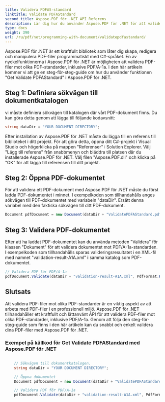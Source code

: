 ```yaml
---
title: Validera PDFAS-standard
linktitle: Validate PDFAStandard
second_title: Aspose.PDF för .NET API Referens
description: Lär dig hur du använder Aspose.PDF för .NET för att validera PDF-filer för PDFAStandard med denna steg-för-steg-guide.
type: docs
weight: 390
url: /ru/pdf/net/programming-with-document/validatepdfastandard/
---
```

Aspose.PDF för .NET är ett kraftfullt bibliotek som låter dig skapa, redigera och manipulera PDF-filer programmatiskt med C#-språket. En av nyckelfunktionerna i Aspose.PDF för .NET är möjligheten att validera PDF-filer mot olika PDF-standarder, inklusive PDF/A-1a. I den här artikeln kommer vi att ge en steg-för-steg-guide om hur du använder funktionen "Get Validate PDFAStandard" i Aspose.PDF för .NET. 

## Steg 1: Definiera sökvägen till dokumentkatalogen

vi måste definiera sökvägen till katalogen där vårt PDF-dokument finns. Du kan göra detta genom att lägga till följande kodavsnitt:

```csharp
string dataDir = "YOUR DOCUMENT DIRECTORY";
```
Efter installation av Aspose.PDF för .NET måste du lägga till en referens till biblioteket i ditt projekt. För att göra detta, öppna ditt C#-projekt i Visual Studio och högerklicka på mappen "Referenser" i Solution Explorer. Välj "Lägg till referens" från snabbmenyn och bläddra till platsen där du installerade Aspose.PDF för .NET. Välj filen "Aspose.PDF.dll" och klicka på "OK" för att lägga till referensen till ditt projekt.

## Steg 2: Öppna PDF-dokumentet

För att validera ett PDF-dokument med Aspose.PDF för .NET måste du först ladda PDF-dokumentet i minnet. I exempelkoden som tillhandahålls anges sökvägen till PDF-dokumentet med variabeln "dataDir". Ersätt denna variabel med den faktiska sökvägen till ditt PDF-dokument.

```csharp
Document pdfDocument = new Document(dataDir + "ValidatePDFAStandard.pdf");
```

## Steg 3: Validera PDF-dokumentet

Efter att ha laddat PDF-dokumentet kan du använda metoden "Validera" för klassen "Dokument" för att validera dokumentet mot PDF/A-1a-standarden. I exempelkoden som tillhandahålls sparas valideringsresultatet i en XML-fil med namnet "validation-result-A1A.xml" i samma katalog som PDF-dokumentet.

```csharp
// Validera PDF för PDF/A-1a
pdfDocument.Validate(dataDir + "validation-result-A1A.xml", PdfFormat.PDF_A_1A);
```

## Slutsats

Att validera PDF-filer mot olika PDF-standarder är en viktig aspekt av att arbeta med PDF-filer i en professionell miljö. Aspose.PDF för .NET tillhandahåller ett kraftfullt och lättanvänt API för att validera PDF-filer mot olika PDF-standarder, inklusive PDF/A-1a. Genom att följa den steg-för-steg-guide som finns i den här artikeln kan du snabbt och enkelt validera dina PDF-filer med Aspose.PDF för .NET.

### Exempel på källkod för Get Validate PDFAStandard med Aspose.PDF för .NET

```csharp

	// Sökvägen till dokumentkatalogen.
	string dataDir = "YOUR DOCUMENT DIRECTORY";

	// Öppna dokumentet
	Document pdfDocument = new Document(dataDir + "ValidatePDFAStandard.pdf");

	// Validera PDF för PDF/A-1a
	pdfDocument.Validate(dataDir + "validation-result-A1A.xml", PdfFormat.PDF_A_1A);

```
